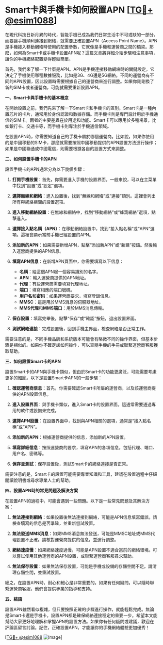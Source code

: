 # Smart卡與手機卡如何設置APN [[TG💪+ @esim1088](https://t.me/s/esim1088)]

在現代科技日新月異的時代，智能手機已成為我們日常生活中不可或缺的一部分。而要讓手機順利連接到網絡，就需要正確設置APN（Access Point Name）。APN是手機接入移動網絡時使用的配置參數，它就像是手機和運營商之間的橋梁。那麼，如何為Smart卡或手機卡設置APN呢？這篇文章將詳細介紹步驟和注意事項，讓你的手機網絡配置變得輕鬆簡單。

首先，我們來了解一下什麼是APN。APN是手機連接移動網絡時的關鍵設定，它決定了手機使用哪種數據服務，比如是3G、4G還是5G網絡。不同的運營商有不同的APN設置，因此設置時需要根據自己的運營商來進行調整。如果你剛剛換了新的SIM卡或者運營商，可能就需要重新設置APN。

**一、Smart卡與手機卡的基本概念**

在開始設置之前，我們先來了解一下Smart卡和手機卡的區別。Smart卡是一種內置芯片的卡片，通常用於身份認證和數據存儲。而手機卡則是專門設計用於手機通信的SIM卡。兩者的主要差異在於用途和功能。Smart卡可以應用於多種場景，比如銀行卡、交通卡等，而手機卡則專注於手機通信領域。

在設置APN時，你需要知道自己的手機卡屬於哪個運營商。比如說，如果你使用的是中國移動的SIM卡，那麼就需要按照中國移動提供的APN設置方法進行操作；如果是中國聯通或中國電信，則需要根據各自的設置方式來調整。

**二、如何設置手機卡的APN**

設置手機卡的APN通常分為以下幾個步驟：

1. **打開手機設置**：首先，你需要進入手機的設置界面。一般來說，可以在主菜單中找到“設置”或“設定”選項。

2. **選擇無線和網絡**：進入設置後，找到“無線和網絡”或“連接”類別。這裡會列出所有與網絡相關的設置選項。

3. **進入移動網絡設置**：在無線和網絡中，找到“移動網絡”或“蜂窩網絡”選項，點擊進入。

4. **選擇接入點名稱（APN）**：在移動網絡設置中，找到“接入點名稱”或“APN”選項。這裡會顯示當前手機已經設置的APN。

5. **添加新的APN**：如果需要新增APN，點擊“添加新APN”或“新建”按鈕。然後輸入運營商提供的APN信息。

6. **填寫APN信息**：在新增APN頁面中，你需要填寫以下信息：
   - **名稱**：給這個APN起一個容易識別的名字。
   - **APN**：輸入運營商提供的APN地址。
   - **代理**：有些運營商需要填寫代理地址。
   - **端口**：填寫相應的端口號碼。
   - **用户名**和**密码**：如果運營商要求，填寫登錄信息。
   - **MMSC**：這是用於MMS消息的伺服器地址。
   - **MMS代理**和**MMS端口**：用於MMS消息傳輸。

7. **保存設置**：填寫完畢後，點擊“保存”或“確認”按鈕，退出設置界面。

8. **測試網絡連接**：完成設置後，回到手機主界面，檢查網絡是否正常工作。

需要注意的是，不同手機品牌和系統版本可能會有略微不同的操作界面，但基本步驟是相似的。如果你不確定該如何操作，可以查閱手機的手冊或聯繫運營商客服獲取幫助。

**三、如何設置Smart卡的APN**

設置Smart卡的APN與手機卡類似，但由於Smart卡的功能更廣泛，可能需要考慮更多的細節。以下是設置Smart卡APN的一般步驟：

1. **確認運營商信息**：首先，你需要確認Smart卡所屬的運營商，以及該運營商提供的APN設置信息。

2. **進入設置界面**：與手機卡類似，進入Smart卡的設置界面。這通常需要通過專用的軟件或設備來完成。

3. **選擇APN設置**：在設置界面中，找到與APN相關的選項，通常是“接入點名稱”或“APN”。

4. **添加新的APN**：根據運營商提供的信息，添加新的APN設置。

5. **填寫詳細信息**：按照運營商的要求，填寫APN的各項信息，包括代理、端口、用户名、密碼等。

6. **保存並測試**：保存設置後，測試Smart卡的網絡連接是否正常。

需要注意的是，Smart卡的設置可能需要專業知識和工具，建議在設置過程中仔細閱讀說明書或尋求專業人士的幫助。

**四、設置APN時的常見問題及解決方案**

在設置APN的過程中，可能會遇到一些問題。以下是一些常見問題及其解決方案：

1. **無法連接到網絡**：如果設置後無法連接到網絡，可能是APN信息填寫錯誤。請檢查填寫的信息是否準確，並重新嘗試設置。

2. **無法發送MMS消息**：如果MMS消息無法發送，可能是MMSC地址或MMS代理設置不正確。請核對運營商提供的信息，並進行調整。

3. **網絡速度慢**：如果網絡速度過慢，可能是APN設置不適合當前的網絡環境。可以嘗試使用其他運營商的APN設置，或聯繫運營商客服尋求幫助。

4. **無法保存設置**：如果無法保存設置，可能是手機或設備的存儲空間不足。請清理存儲空間，並重試設置。

總之，在設置APN時，耐心和細心是非常重要的。如果有任何疑問，可以隨時聯繫運營商客服，他們會提供專業的指導和支持。

**五、結語**

設置APN雖然看似複雜，但只要按照正確的步驟進行操作，就能輕鬆完成。無論是Smart卡還是手機卡，設置APN都是確保網絡連接穩定的重要一步。希望本文能幫助大家更好地理解和掌握APN的設置方法。如果你有任何疑問或建議，歡迎在評論區留言討論。記住，正確設置APN，才能讓你的手機網絡體驗更加優秀！

[[TG💪+ @esim1088](https://t.me/s/esim1088) ![Image](https://i.postimg.cc/4NQfJmqS/Snipaste-2025-05-13-00-14-12.png)]